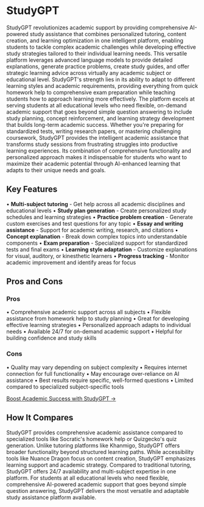 # StudyGPT

StudyGPT revolutionizes academic support by providing comprehensive AI-powered study assistance that combines personalized tutoring, content creation, and learning optimization in one intelligent platform, enabling students to tackle complex academic challenges while developing effective study strategies tailored to their individual learning needs. This versatile platform leverages advanced language models to provide detailed explanations, generate practice problems, create study guides, and offer strategic learning advice across virtually any academic subject or educational level. StudyGPT's strength lies in its ability to adapt to different learning styles and academic requirements, providing everything from quick homework help to comprehensive exam preparation while teaching students how to approach learning more effectively. The platform excels at serving students at all educational levels who need flexible, on-demand academic support that goes beyond simple question answering to include study planning, concept reinforcement, and learning strategy development that builds long-term academic success. Whether you're preparing for standardized tests, writing research papers, or mastering challenging coursework, StudyGPT provides the intelligent academic assistance that transforms study sessions from frustrating struggles into productive learning experiences. Its combination of comprehensive functionality and personalized approach makes it indispensable for students who want to maximize their academic potential through AI-enhanced learning that adapts to their unique needs and goals.

## Key Features

• **Multi-subject tutoring** - Get help across all academic disciplines and educational levels
• **Study plan generation** - Create personalized study schedules and learning strategies
• **Practice problem creation** - Generate custom exercises and test questions for any topic
• **Essay and writing assistance** - Support for academic writing, research, and citations
• **Concept explanation** - Break down complex topics into understandable components
• **Exam preparation** - Specialized support for standardized tests and final exams
• **Learning style adaptation** - Customize explanations for visual, auditory, or kinesthetic learners
• **Progress tracking** - Monitor academic improvement and identify areas for focus

## Pros and Cons

### Pros
• Comprehensive academic support across all subjects
• Flexible assistance from homework help to study planning
• Great for developing effective learning strategies
• Personalized approach adapts to individual needs
• Available 24/7 for on-demand academic support
• Helpful for building confidence and study skills

### Cons
• Quality may vary depending on subject complexity
• Requires internet connection for full functionality
• May encourage over-reliance on AI assistance
• Best results require specific, well-formed questions
• Limited compared to specialized subject-specific tools

[Boost Academic Success with StudyGPT →](#)

## How It Compares

StudyGPT provides comprehensive academic assistance compared to specialized tools like Socratic's homework help or Quizgecko's quiz generation. Unlike tutoring platforms like Khanmigo, StudyGPT offers broader functionality beyond structured learning paths. While accessibility tools like Nuance Dragon focus on content creation, StudyGPT emphasizes learning support and academic strategy. Compared to traditional tutoring, StudyGPT offers 24/7 availability and multi-subject expertise in one platform. For students at all educational levels who need flexible, comprehensive AI-powered academic support that goes beyond simple question answering, StudyGPT delivers the most versatile and adaptable study assistance platform available.